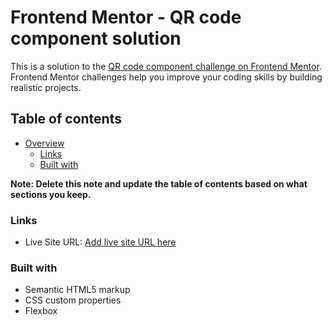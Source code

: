 # Frontend Mentor - QR code component solution

This is a solution to the [QR code component challenge on Frontend Mentor](https://www.frontendmentor.io/challenges/qr-code-component-iux_sIO_H). Frontend Mentor challenges help you improve your coding skills by building realistic projects.

## Table of contents

- [Overview](#overview)
  - [Links](#links)
  - [Built with](#built-with)

**Note: Delete this note and update the table of contents based on what sections you keep.**

### Links

- Live Site URL: [Add live site URL here](https://qr-code-indol.vercel.app/)

### Built with

- Semantic HTML5 markup
- CSS custom properties
- Flexbox

